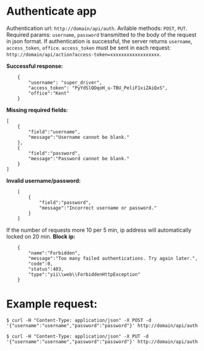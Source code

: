 # Authenticate app
Authentication url: `http://domain/api/auth`.
Avilable methods: `POST`, `PUT`.
Required params: `username`, `password` transmitted to the body of the request in json format.
If authentication is successful, the server returns `username`, `access_token`, `office`. 
`access_token` must be sent in each request: `http://domain/api/action?access-token=xxxxxxxxxxxxxxxxxx`.

**Successful response:**
```
	{
		"username": "super_driver",
		"access_token": "PyYdSlQOqoH_u-TBU_PeliF1xiZAiQxS",
		"office":"Kent"
	}
```

**Missing required fields:**
```
[
	{
		"field":"username",
		"message":"Username cannot be blank."
	},
	{
		"field":"password",
		"message":"Password cannot be blank."
	}
]
```

**Invalid username/password:**
```
	[
		{
			"field":"password",
			"message":"Incorrect username or password."
		}
	]
```

If the number of requests more 10 per 5 min, ip address will automatically locked on 20 min.
**Block ip:**
```
	{
		"name":"Forbidden",
		"message":"Too many failed authentications. Try again later.",
		"code":0,
		"status":403,
		"type":"yii\\web\\ForbiddenHttpException"
	}
```

# Example request:

	$ curl -H "Content-Type: application/json" -X POST -d '{"username":"username","password":"password"}' http://domain/api/auth

	$ curl -H "Content-Type: application/json" -X PUT -d '{"username":"username","password":"password"}' http://domain/api/auth